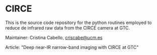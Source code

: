 # CIRCE

This is the source code repository for the python routines employed to reduce de infrared raw data from the CIRCE camera at GTC.

Maintainer: Cristina Cabello, criscabe@ucm.es

Article: "Deep near-IR narrow-band imaging with CIRCE at GTC"
